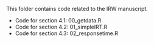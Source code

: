 This folder contains code related to the IRW manuscript. 

- Code for section 4.1: 00_getdata.R
- Code for section 4.2: 01_simpleIRT.R
- Code for section 4.3: 02_responsetime.R
